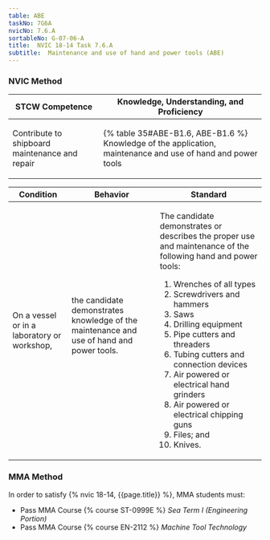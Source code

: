 ```yaml
---
table: ABE
taskNo: 7G6A
nvicNo: 7.6.A 
sortableNo: G-07-06-A
title:  NVIC 18-14 Task 7.6.A 
subtitle:  Maintenance and use of hand and power tools (ABE)
---
```






### NVIC Method

<a style="display:none;" onclick="togglevisibility('nvic_methods')" >Show NVIC method.</a>

<div id='nvic_methods' class='show'>

<table>
<thead>
<tr>
<th class='forty'> STCW Competence </th>
<th class='sixty'> Knowledge, Understanding, and Proficiency </th>
</tr>
</thead>

<tbody>
<tr><td markdown='1'>

Contribute to shipboard maintenance and repair

</td><td markdown='1'>

{% table 35#ABE-B1.6, ABE-B1.6 %} Knowledge of the application, maintenance and use of hand and power tools

</td></tr>


</tbody>
</table>


<table>
<thead>
<tr><th class='twenty'>  Condition </th><th class='twenty'> Behavior </th><th  class='sixty'>Standard </th></tr>
</thead>
<tbody >



<tr><td markdown='1'>

On a vessel or in a laboratory or workshop,

</td><td markdown='1'>

the candidate demonstrates knowledge of the maintenance and use of hand and power tools.

<br>

<div class="tooltip" markdown='1'>



</div>


</td><td markdown='1'>

The candidate demonstrates or describes the proper use and maintenance of the following hand and power tools: 

1. Wrenches of all types
2. Screwdrivers and hammers
3. Saws
4. Drilling equipment
5. Pipe cutters and threaders
6. Tubing cutters and connection devices
7. Air powered or electrical hand grinders
8. Air powered or electrical chipping guns
9. Files; and 
10. Knives. 

</td></tr>
</tbody>
</table>
</div>


### MMA Method

In order to satisfy  {% nvic 18-14, {{page.title}}  %}, MMA students must:

* Pass MMA Course {% course ST-0999E %}  *Sea Term I (Engineering Portion)*
* Pass MMA Course {% course EN-2112 %}  *Machine Tool Technology*